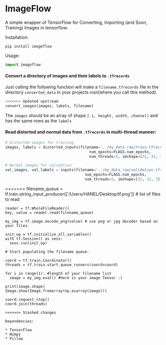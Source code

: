 # ImageFlow
A simple wrapper of TensorFlow for Converting, Importing (and Soon, Training) Images in tensorflow.

Installation:
```
pip install imageflow
```

Usage:

```python
import imageflow
```

#### Convert a directory of images and their labels to `.tfrecords`
Just calling the following function will make a `filename.tfrecords` file in the directory `converted_data` in your projects root(where you call this method).

```python
<<<<<<< Updated upstream
convert_images(images, labels, filename)
```

The `images` should be an array of shape `[-1, height, width, channel]` and has the same rows as the `labels`

#### Read distorted and normal data from `.tfrecords` in multi-thread manner:
```python
# Distorted images for training
images, labels = distorted_inputs(filename='../my_data_raw/train.tfrecords', batch_size=FLAGS.batch_size,
                                      num_epochs=FLAGS.num_epochs,
                                      num_threads=5, imshape=[32, 32, 3], imsize=32)

# Normal images for validation
val_images, val_labels = inputs(filename='../my_data_raw/validation.tfrecords', batch_size=FLAGS.batch_size,
                                    num_epochs=FLAGS.num_epochs,
                                    num_threads=5, imshape=[32, 32, 3])
```

=======
    filename_queue = tf.train.string_input_producer(['/Users/HANEL/Desktop/tf.png']) #  list of files to read
  
    reader = tf.WholeFileReader()
    key, value = reader.read(filename_queue)
  
    my_img = tf.image.decode_png(value) # use png or jpg decoder based on your files.
  
    init_op = tf.initialize_all_variables()
    with tf.Session() as sess:
      sess.run(init_op)

    # Start populating the filename queue.
    
    coord = tf.train.Coordinator()
    threads = tf.train.start_queue_runners(coord=coord)

    for i in range(1): #length of your filename list
      image = my_img.eval() #here is your image Tensor :) 

    print(image.shape)
    Image.show(Image.fromarray(np.asarray(image)))
    
    coord.request_stop()
    coord.join(threads)
```
>>>>>>> Stashed changes

Dependencies:

* TensorFlow
* Numpy
* Pillow
